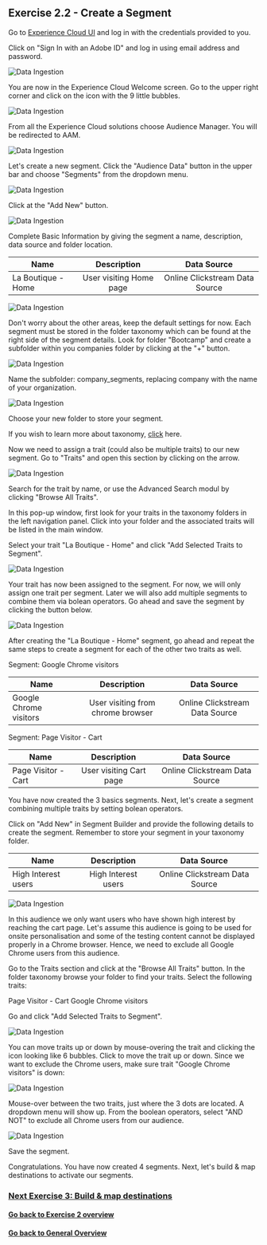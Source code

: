## Exercise 2.2 - Create a Segment

Go to [Experience Cloud UI](https://experiencecloud.adobe.com) and log in with the credentials provided to you. 

Click on "Sign In with an Adobe ID" and log in using email address and password.

![Data Ingestion](./images/login.png)

You are now in the Experience Cloud Welcome screen. Go to the upper right corner and click on the icon with the 9 little bubbles.

![Data Ingestion](./images/welcome.png)

From all the Experience Cloud solutions choose Audience Manager. You will be redirected to AAM.

![Data Ingestion](./images/aam-icon.png)

Let's create a new segment. Click the "Audience Data" button in the upper bar and choose "Segments" from the dropdown menu.

![Data Ingestion](./images/segment1.png)

Click at the "Add New" button.

![Data Ingestion](./images/segment2.png)

Complete Basic Information by giving the segment a name, description, data source and folder location. 

| Name              | Description     | Data Source  |
| ----------------- |:-------------:| :-----------------:|
| La Boutique - Home         | User visiting Home page          | Online Clickstream Data Source         |


![Data Ingestion](./images/segment3.png)

Don't worry about the other areas, keep the default settings for now. 
Each segment must be stored in the folder taxonomy which can be found at the right side of the segment details. Look for folder "Bootcamp" and create a subfolder within you companies folder by clicking at the "+" button. 

![Data Ingestion](./images/segment4.png)

Name the subfolder: company_segments, replacing company with the name of your organization.

![Data Ingestion](./images/segment5.png)

Choose your new folder to store your segment.

If you wish to learn more about taxonomy, [click](https://marketing.adobe.com/resources/help/en_US/aam/c_common_taxonomy_about.html)  here.

Now we need to assign a trait (could also be multiple traits) to our new segment. 
Go to "Traits" and open this section by clicking on the arrow.

![Data Ingestion](./images/segment6.png)

Search for the trait by name, or use the Advanced Search modul by clicking "Browse All Traits".

In this pop-up window, first look for your traits in the taxonomy folders in the left navigation panel. 
Click into your folder and the associated traits will be listed in the main window. 

Select your trait "La Boutique - Home" and click "Add Selected Traits to Segment".

![Data Ingestion](./images/segment7.png)

Your trait has now been assigned to the segment. For now, we will only assign one trait per segment. Later we will also add multiple segments to combine them via bolean operators. Go ahead and save the segment by clicking the button below.

![Data Ingestion](./images/segment8.png)

After creating the "La Boutique - Home" segment, go ahead and repeat the same steps to create a segment for each of the other two traits as well. 

Segment: Google Chrome visitors

| Name              | Description     | Data Source  |
| ----------------- |:-------------:| :-----------------:|
| Google Chrome visitors         | User visiting from chrome browser          | Online Clickstream Data Source         |

Segment: Page Visitor - Cart

| Name              | Description     | Data Source  |
| ----------------- |:-------------:| :-----------------:|
| Page Visitor - Cart         | User visiting Cart page          | Online Clickstream Data Source         |

You have now created the 3 basics segments. Next, let's create a segment combining multiple traits by setting bolean operators.

Click on "Add New" in Segment Builder and provide the following details to create the segment. Remember to store your segment in your taxonomy folder.

| Name              | Description     | Data Source  |
| ----------------- |:-------------:| :-----------------:|
| High Interest users         | High Interest users         | Online Clickstream Data Source         |

![Data Ingestion](./images/segment9.png)

In this audience we only want users who have shown high interest by reaching the cart page. Let's assume this audience is going to be used for onsite personalisation and some of the testing content cannot be displayed properly in a Chrome browser. Hence, we need to exclude all Google Chrome users from this audience. 

Go to the Traits section and click at the "Browse All Traits" button.
In the folder taxonomy browse your folder to find your traits. Select the following traits:

Page Visitor - Cart
Google Chrome visitors

Go and click "Add Selected Traits to Segment".

![Data Ingestion](./images/segment13.png)

You can move traits up or down by mouse-overing the trait and clicking the icon looking like 6 bubbles. Click to move the trait up or down. Since we want to exclude the Chrome users, make sure trait "Google Chrome visitors" is down:

![Data Ingestion](./images/segment14.png)

Mouse-over between the two traits, just where the 3 dots are located. A dropdown menu will show up. From the boolean operators, select "AND NOT" to exclude all Chrome users from our audience.

![Data Ingestion](./images/segment15.png)

Save the segment.

Congratulations. You have now created 4 segments. Next, let's build & map destinations to activate our segments.

### [Next Exercise 3: Build & map destinations](../destinations)
#### [Go back to Exercise 2 overview](./README.md)
#### [Go back to General Overview](../README.md)


